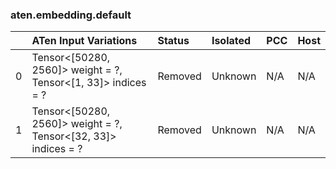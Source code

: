 ### aten.embedding.default
|    | ATen Input Variations                                             | Status   | Isolated   | PCC   | Host   |
|---:|:------------------------------------------------------------------|:---------|:-----------|:------|:-------|
|  0 | Tensor<[50280, 2560]> weight = ?,<br>Tensor<[1, 33]> indices = ?  | Removed  | Unknown    | N/A   | N/A    |
|  1 | Tensor<[50280, 2560]> weight = ?,<br>Tensor<[32, 33]> indices = ? | Removed  | Unknown    | N/A   | N/A    |

